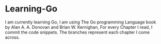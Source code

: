 # Learning-Go

I am currently learning Go, I am using The Go programming Language book by Alan A. A. Donovan and Brian W. Kernighan, For every Chapter I read, I commit the code snippets. The branches represent each chapter I come across.
